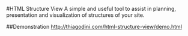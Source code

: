 #HTML Structure View
A simple and useful tool to assist in planning, presentation and visualization of structures of your site.

##Demonstration
http://thiagodini.com/html-structure-view/demo.html
